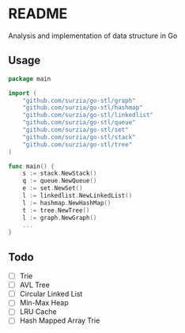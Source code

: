 # README

Analysis and implementation of data structure in Go

## Usage

```go
package main

import (
	"github.com/surzia/go-stl/graph"
	"github.com/surzia/go-stl/hashmap"
	"github.com/surzia/go-stl/linkedlist"
	"github.com/surzia/go-stl/queue"
	"github.com/surzia/go-stl/set"
	"github.com/surzia/go-stl/stack"
	"github.com/surzia/go-stl/tree"
)

func main() {
	s := stack.NewStack()
	q := queue.NewQueue()
	e := set.NewSet()
	l := linkedlist.NewLinkedList()
	l := hashmap.NewHashMap()
	t := tree.NewTree()
	l := graph.NewGraph()
	...
}
```

## Todo
- [ ] Trie
- [ ] AVL Tree
- [ ] Circular Linked List
- [ ] Min-Max Heap
- [ ] LRU Cache
- [ ] Hash Mapped Array Trie